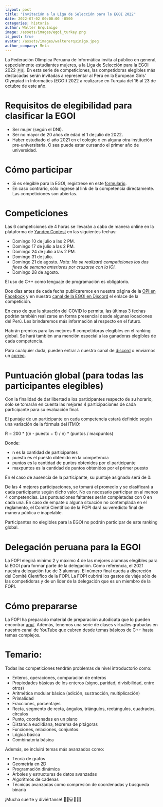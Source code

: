 ```yaml
---
layout: post
title: "Invitación a la Liga de Selección para la EGOI 2022"
date: 2022-07-02 00:00:00 -0500
categories: historia
author: Walter Erquínigo
image: /assets/images/egoi_turkey.png
is_post: true
avatar: /assets/images/waltererquinigo.jpeg
author_company: Meta
---
```


La Federación Olímpica Peruana de Informática invita al público en general, especialmente estudiantes mujeres, a la Liga de Selección para la EGOI 2022 🇵🇪.
En esta serie de competiciones, las competidoras elegibles más destacadas serán invitadas a representar al Perú en la European Girls' Olympiad in Informatics (EGOI) 2022 a realizarse en Turquía del 16 al 23 de octubre de este año.

# Requisitos de elegibilidad para clasificar la EGOI
- Ser mujer (según el DNI).
- Ser no mayor de 20 años de edad el 1 de julio de 2022.
- Haber estudiado el año 2021 en el colegio o en alguna otra institución pre-universitaria. O sea puede estar cursando el primer año de universidad.

# Cómo participar
- Si es elegible para la EGOI, regístrese en este [formulario](https://docs.google.com/forms/d/1LqC3GmAT-8ZmmO3BN5UgXEDG-GpEDykk1uFaiY2NJYU/edit).
- En caso contrario, sólo ingrese al link de la competencia directamente. Las competiciones son abiertas.

# Competiciones
Las 6 competiciones de 4 horas se llevarán a cabo de manera online en la plataforma de [Yandex Contest](https://contest.yandex.ru/contest/3/enter/?lang=en) en las siguientes fechas:

- Domingo 10 de julio a las 2 PM.
- Domingo 17 de julio a las 2 PM.
- Domingo 24 de julio a las 2 PM.
- Domingo 31 de julio.
- Domingo 21 de agosto. *Nota: No se realizará competiciones los dos fines de semana anteriores por cruzarse con la IOI.*
- Domingo 28 de agosto.

El uso de C++ como lenguaje de programación es obligatorio.

Dos días antes de cada fecha publicaremos en nuestra página de la [OPI en Facebook](https://www.facebook.com/InformaticaPe) y en nuestro [canal de la EGOI en Discord](https://discord.gg/M9nZnMdXEV) el enlace de la competición.

En caso de que la situación del COVID lo permita, las últimas 3 fechas podrán también realizarse en forma presencial desde algunas locaciones del Perú. Les brindaremos más información al respecto en el futuro.

Habrán premios para las mejores 6 competidoras elegibles en el ranking global. Se hará también una mención especial a las ganadoras elegibles de cada competencia.

Para cualquier duda, pueden entrar a nuestro canal de [discord](https://discord.gg/qexFQjyjh4) o enviarnos un [correo](mailto:contacto@fopi.org.pe).

# Puntuación global (para todas las participantes elegibles)
Con la finalidad de dar libertad a los participantes respecto de su horario, solo se tomarán en cuenta las mejores 4 participaciones de cada participante para su evaluación final.

El puntaje de un participante en cada competencia estará definido según una variación de la fórmula del ITMO:

R = 200 * ((n - puesto + 1) / n) * (puntos / maxpuntos)

Donde:
        
- n es la cantidad de participantes
- puesto es el puesto obtenido en la competencia
- puntos es la cantidad de puntos obtenidos por el participante
- maxpuntos es la cantidad de puntos obtenidos por el primer puesto

En el caso de ausencia de la participante, su puntaje asignado será de 0.

De las 4 mejores participaciones, se tomará el promedio y se clasificará a cada participante según dicho valor. No es necesario participar en al menos 4 competencias. Las puntuaciones faltantes serán completadas con 0 en cada una. En caso de empate o alguna situación no contemplada en el reglamento, el Comité Científico de la FOPI dará su veredicto final de manera pública e inapelable.

Participantes no elegibles para la EGOI no podrán participar de este ranking global.

# Delegación peruana para la EGOI
La FOPI elegirá mínimo 2 y máximo 4 de las mejores alumnas elegibles para la EGOI para formar parte de la delegación. Como referencia, el 2021 nuestra delegación fue de 3 alumnas. El número final queda a discreción del Comité Científico de la FOPI. La FOPI cubrirá los gastos de viaje sólo de las competidoras y de un líder de la delegación que es un miembro de la FOPI.

# Cómo prepararse

La FOPI ha preparado material de preparación autodicata que lo pueden encontrar [aquí](https://fopi.org.pe/material). Además, tenemos una serie de clases virtuales grabadas en nuestro canal de [YouTube](https://www.youtube.com/channel/UC5fcUtSe8oPyN7sNRvLI4ow) que cubren desde temas básicos de C++ hasta temas complejos.

# Temario:

Todas las competiciones tendrán problemas de nivel introductorio como:

- Enteros, operaciones, comparación de enteros
- Propiedades básicas de los enteros (signo, paridad, divisibilidad, entre otros)
- Aritmética modular básica (adición, sustracción, multiplicación)
- Primalidad
- Fracciones, porcentajes
- Recta, segmento de recta, ángulos, triángulos, rectángulos, cuadrados, círculos
- Punto, coordenadas en un plano
- Distancia euclidiana, teorema de pitágoras
- Funciones, relaciones, conjuntos
- Lógica básica
- Combinatoria básica

Además, se incluirá temas más avanzados como:

- Teoría de grafos 
- Geometría en 2D
- Programación dinámica
- Árboles y estructuras de datos avanzadas
- Algoritmos de cadenas
- Técnicas avanzadas como compresión de coordenadas y búsqueda binaria

¡Mucha suerte y diviértanse! 💪🏼💻🤓🇵🇪
